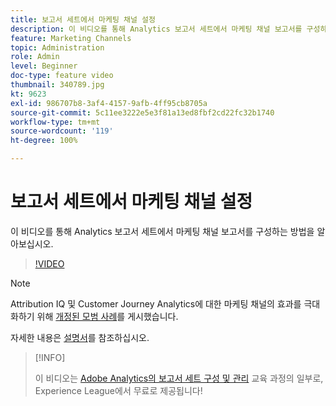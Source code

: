 ```yaml
---
title: 보고서 세트에서 마케팅 채널 설정
description: 이 비디오를 통해 Analytics 보고서 세트에서 마케팅 채널 보고서를 구성하는 방법을 알아보십시오.
feature: Marketing Channels
topic: Administration
role: Admin
level: Beginner
doc-type: feature video
thumbnail: 340789.jpg
kt: 9623
exl-id: 986707b8-3af4-4157-9afb-4ff95cb8705a
source-git-commit: 5c11ee3222e5e3f81a13ed8fbf2cd22fc32b1740
workflow-type: tm+mt
source-wordcount: '119'
ht-degree: 100%

---
```


# 보고서 세트에서 마케팅 채널 설정

이 비디오를 통해 Analytics 보고서 세트에서 마케팅 채널 보고서를 구성하는 방법을 알아보십시오.

>[!VIDEO](https://video.tv.adobe.com/v/340789/?quality=12&learn=on)

>[!NOTE]
>
>Attribution IQ 및 Customer Journey Analytics에 대한 마케팅 채널의 효과를 극대화하기 위해 [개정된 모범 사례](https://experienceleague.adobe.com/docs/analytics/components/marketing-channels/mchannel-best-practices.html?lang=ko)를 게시했습니다.

자세한 내용은 [설명서](https://experienceleague.adobe.com/docs/analytics/components/marketing-channels/c-getting-started-mchannel.html?lang=ko)를 참조하십시오.

>[!INFO]
>
> 이 비디오는 [Adobe Analytics의 보고서 세트 구성 및 관리](https://experienceleague.adobe.com/?recommended=Analytics-A-1-2021.1.administration) 교육 과정의 일부로, Experience League에서 무료로 제공됩니다!